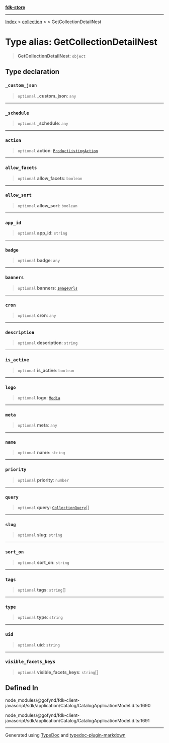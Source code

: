 [**fdk-store**](../../../README.md)
***

[Index](../../../API.md) > [collection](../../README.md) > [<internal>](../README.md) > GetCollectionDetailNest

# Type alias: GetCollectionDetailNest

> **GetCollectionDetailNest**: `object`

## Type declaration

### `_custom_json`

> `optional` **\_custom\_json**: `any`

***

### `_schedule`

> `optional` **\_schedule**: `any`

***

### `action`

> `optional` **action**: [`ProductListingAction`](../../../brands/internal_/type-aliases/type-alias.ProductListingAction.md)

***

### `allow_facets`

> `optional` **allow\_facets**: `boolean`

***

### `allow_sort`

> `optional` **allow\_sort**: `boolean`

***

### `app_id`

> `optional` **app\_id**: `string`

***

### `badge`

> `optional` **badge**: `any`

***

### `banners`

> `optional` **banners**: [`ImageUrls`](../../../brands/internal_/type-aliases/type-alias.ImageUrls.md)

***

### `cron`

> `optional` **cron**: `any`

***

### `description`

> `optional` **description**: `string`

***

### `is_active`

> `optional` **is\_active**: `boolean`

***

### `logo`

> `optional` **logo**: [`Media`](../../../brands/internal_/type-aliases/type-alias.Media.md)

***

### `meta`

> `optional` **meta**: `any`

***

### `name`

> `optional` **name**: `string`

***

### `priority`

> `optional` **priority**: `number`

***

### `query`

> `optional` **query**: [`CollectionQuery`](type-alias.CollectionQuery.md)[]

***

### `slug`

> `optional` **slug**: `string`

***

### `sort_on`

> `optional` **sort\_on**: `string`

***

### `tags`

> `optional` **tags**: `string`[]

***

### `type`

> `optional` **type**: `string`

***

### `uid`

> `optional` **uid**: `string`

***

### `visible_facets_keys`

> `optional` **visible\_facets\_keys**: `string`[]

## Defined In

node\_modules/@gofynd/fdk-client-javascript/sdk/application/Catalog/CatalogApplicationModel.d.ts:1690

node\_modules/@gofynd/fdk-client-javascript/sdk/application/Catalog/CatalogApplicationModel.d.ts:1691

***
Generated using [TypeDoc](https://typedoc.org/) and [typedoc-plugin-markdown](https://www.npmjs.com/package/typedoc-plugin-markdown)
